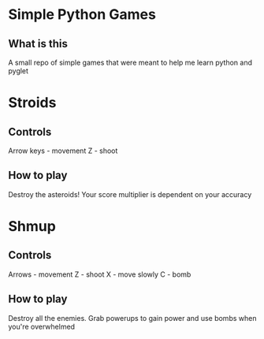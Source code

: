 # Simple Python Games
## What is this
A small repo of simple games that were meant to help me learn python and pyglet

# Stroids
## Controls
Arrow keys - movement
Z - shoot

## How to play
Destroy the asteroids! Your score multiplier is dependent on your accuracy

# Shmup
## Controls
Arrows - movement
Z - shoot
X - move slowly
C - bomb

## How to play
Destroy all the enemies. Grab powerups to gain power and use bombs when you're overwhelmed
